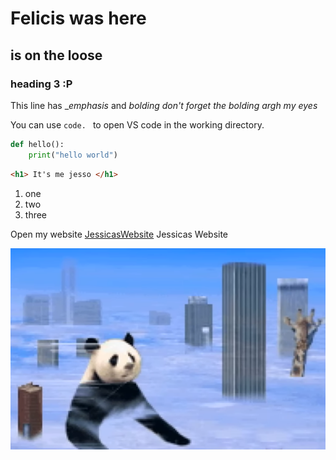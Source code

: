 # Felicis was here
## is on the loose
### heading 3 :P

This line has __emphasis_ and *bolding don't forget the bolding argh my eyes*

You can use `code. ` to open VS code in the working directory.

```py
def hello():
    print("hello world")
```

```html
<h1> It's me jesso </h1>
```

1. one 
2. two
3. three

Open my website [JessicasWebsite](https://jessicaamy.com) Jessicas  Website

![Image of felicis](felicis.png)